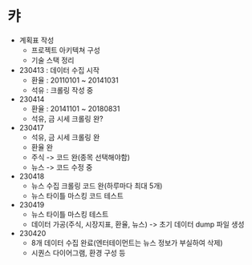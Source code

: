# 캬

- 계획표 작성
  - 프로젝트 아키텍쳐 구성
  - 기술 스택 정리
- 230413 : 데이터 수집 시작
  - 환율 : 20110101 ~ 20141031
  - 석유 : 크롤링 작성 중
- 230414
  - 환율 : 20141101 ~ 20180831
  - 석유, 금 시세 크롤링 완?
- 230417
  - 석유, 금 시세 크롤링 완
  - 환율 완
  - 주식 -> 코드 완(종목 선택해야함)
  - 뉴스 -> 코드 수정 중
- 230418
  - 뉴스 수집 크롤링 코드 완(하루마다 최대 5개)
  - 뉴스 타이틀 마스킹 코드 테스트
- 230419
  - 뉴스 타이틀 마스킹 테스트
  - 데이터 가공(주식, 시장지표, 환율, 뉴스) -> 초기 데이터 dump 파일 생성
- 230420
  - 8개 데이터 수집 완료(엔터테이먼트는 뉴스 정보가 부실하여 삭제)
  - 시퀀스 다이어그램, 환경 구성 등
